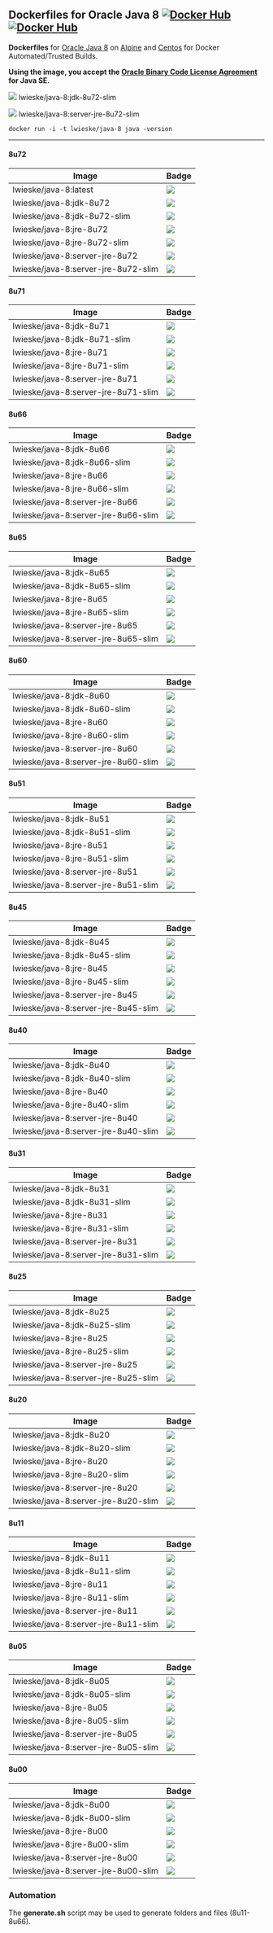 ## Dockerfiles for Oracle Java 8 [![Docker Hub](https://img.shields.io/docker/pulls/lwieske/java-8.svg?style=flat)](https://registry.hub.docker.com/u/lwieske/java-8/) [![Docker Hub](https://img.shields.io/docker/stars/lwieske/java-8.svg?style=flat)](https://registry.hub.docker.com/u/lwieske/java-8/)

**Dockerfiles** for [Oracle Java 8](http://www.oracle.com/technetwork/java/index.html) on [Alpine](https://registry.hub.docker.com/_/alpine/) and [Centos](https://registry.hub.docker.com/_/centos/) for Docker Automated/Trusted Builds.

**Using the image, you accept the [Oracle Binary Code License Agreement](http://www.oracle.com/technetwork/java/javase/terms/license/index.html) for Java SE.**

[![](https://badge.imagelayers.io/lwieske/java-8:jdk-8u72-slim.svg)](https://imagelayers.io/?images=lwieske/java-8:jdk-8u72-slim) lwieske/java-8:jdk-8u72-slim

[![](https://badge.imagelayers.io/lwieske/java-8:server-jre-8u72-slim.svg)](https://imagelayers.io/?images=lwieske/java-8:server-jre-8u72-slim) lwieske/java-8:server-jre-8u72-slim

```
docker run -i -t lwieske/java-8 java -version
```

***

#### 8u72

| Image                     | Badge |
| ------------------------- | ----- |
| lwieske/java-8:latest | [![](https://badge.imagelayers.io/lwieske/java-8:latest.svg)](https://imagelayers.io/?images=lwieske/java-8:latest) |
| lwieske/java-8:jdk-8u72 | [![](https://badge.imagelayers.io/lwieske/java-8:jdk-8u72.svg)](https://imagelayers.io/?images=lwieske/java-8:jdk-8u72) |
| lwieske/java-8:jdk-8u72-slim | [![](https://badge.imagelayers.io/lwieske/java-8:jdk-8u72-slim.svg)](https://imagelayers.io/?images=lwieske/java-8:jdk-8u72-slim) |
| lwieske/java-8:jre-8u72 | [![](https://badge.imagelayers.io/lwieske/java-8:jre-8u72.svg)](https://imagelayers.io/?images=lwieske/java-8:jre-8u72) |
| lwieske/java-8:jre-8u72-slim | [![](https://badge.imagelayers.io/lwieske/java-8:jre-8u72-slim.svg)](https://imagelayers.io/?images=lwieske/java-8:jre-8u72-slim) |
| lwieske/java-8:server-jre-8u72 | [![](https://badge.imagelayers.io/lwieske/java-8:server-jre-8u72.svg)](https://imagelayers.io/?images=lwieske/java-8:server-jre-8u72) |
| lwieske/java-8:server-jre-8u72-slim | [![](https://badge.imagelayers.io/lwieske/java-8:server-jre-8u72-slim.svg)](https://imagelayers.io/?images=lwieske/java-8:server-jre-8u72-slim) |

#### 8u71

| Image                     | Badge |
| ------------------------- | ----- |
| lwieske/java-8:jdk-8u71 | [![](https://badge.imagelayers.io/lwieske/java-8:jdk-8u71.svg)](https://imagelayers.io/?images=lwieske/java-8:jdk-8u71) |
| lwieske/java-8:jdk-8u71-slim | [![](https://badge.imagelayers.io/lwieske/java-8:jdk-8u71-slim.svg)](https://imagelayers.io/?images=lwieske/java-8:jdk-8u71-slim) |
| lwieske/java-8:jre-8u71 | [![](https://badge.imagelayers.io/lwieske/java-8:jre-8u71.svg)](https://imagelayers.io/?images=lwieske/java-8:jre-8u71) |
| lwieske/java-8:jre-8u71-slim | [![](https://badge.imagelayers.io/lwieske/java-8:jre-8u71-slim.svg)](https://imagelayers.io/?images=lwieske/java-8:jre-8u71-slim) |
| lwieske/java-8:server-jre-8u71 | [![](https://badge.imagelayers.io/lwieske/java-8:server-jre-8u71.svg)](https://imagelayers.io/?images=lwieske/java-8:server-jre-8u71) |
| lwieske/java-8:server-jre-8u71-slim | [![](https://badge.imagelayers.io/lwieske/java-8:server-jre-8u71-slim.svg)](https://imagelayers.io/?images=lwieske/java-8:server-jre-8u71-slim) |

#### 8u66

| Image                     | Badge |
| ------------------------- | ----- |
| lwieske/java-8:jdk-8u66 | [![](https://badge.imagelayers.io/lwieske/java-8:jdk-8u66.svg)](https://imagelayers.io/?images=lwieske/java-8:jdk-8u66) |
| lwieske/java-8:jdk-8u66-slim | [![](https://badge.imagelayers.io/lwieske/java-8:jdk-8u66-slim.svg)](https://imagelayers.io/?images=lwieske/java-8:jdk-8u66-slim) |
| lwieske/java-8:jre-8u66 | [![](https://badge.imagelayers.io/lwieske/java-8:jre-8u66.svg)](https://imagelayers.io/?images=lwieske/java-8:jre-8u66) |
| lwieske/java-8:jre-8u66-slim | [![](https://badge.imagelayers.io/lwieske/java-8:jre-8u66-slim.svg)](https://imagelayers.io/?images=lwieske/java-8:jre-8u66-slim) |
| lwieske/java-8:server-jre-8u66 | [![](https://badge.imagelayers.io/lwieske/java-8:server-jre-8u66.svg)](https://imagelayers.io/?images=lwieske/java-8:server-jre-8u66) |
| lwieske/java-8:server-jre-8u66-slim | [![](https://badge.imagelayers.io/lwieske/java-8:server-jre-8u66-slim.svg)](https://imagelayers.io/?images=lwieske/java-8:server-jre-8u66-slim) |

#### 8u65

| Image                     | Badge |
| ------------------------- | ----- |
| lwieske/java-8:jdk-8u65 | [![](https://badge.imagelayers.io/lwieske/java-8:jdk-8u65.svg)](https://imagelayers.io/?images=lwieske/java-8:jdk-8u65) |
| lwieske/java-8:jdk-8u65-slim | [![](https://badge.imagelayers.io/lwieske/java-8:jdk-8u65-slim.svg)](https://imagelayers.io/?images=lwieske/java-8:jdk-8u65-slim) |
| lwieske/java-8:jre-8u65 | [![](https://badge.imagelayers.io/lwieske/java-8:jre-8u65.svg)](https://imagelayers.io/?images=lwieske/java-8:jre-8u65) |
| lwieske/java-8:jre-8u65-slim | [![](https://badge.imagelayers.io/lwieske/java-8:jre-8u65-slim.svg)](https://imagelayers.io/?images=lwieske/java-8:jre-8u65-slim) |
| lwieske/java-8:server-jre-8u65 | [![](https://badge.imagelayers.io/lwieske/java-8:server-jre-8u65.svg)](https://imagelayers.io/?images=lwieske/java-8:server-jre-8u65) |
| lwieske/java-8:server-jre-8u65-slim | [![](https://badge.imagelayers.io/lwieske/java-8:server-jre-8u65-slim.svg)](https://imagelayers.io/?images=lwieske/java-8:server-jre-8u65-slim) |

#### 8u60

| Image                     | Badge |
| ------------------------- | ----- |
| lwieske/java-8:jdk-8u60 | [![](https://badge.imagelayers.io/lwieske/java-8:jdk-8u60.svg)](https://imagelayers.io/?images=lwieske/java-8:jdk-8u60) |
| lwieske/java-8:jdk-8u60-slim | [![](https://badge.imagelayers.io/lwieske/java-8:jdk-8u60-slim.svg)](https://imagelayers.io/?images=lwieske/java-8:jdk-8u60-slim) |
| lwieske/java-8:jre-8u60 | [![](https://badge.imagelayers.io/lwieske/java-8:jre-8u60.svg)](https://imagelayers.io/?images=lwieske/java-8:jre-8u60) |
| lwieske/java-8:jre-8u60-slim | [![](https://badge.imagelayers.io/lwieske/java-8:jre-8u60-slim.svg)](https://imagelayers.io/?images=lwieske/java-8:jre-8u60-slim) |
| lwieske/java-8:server-jre-8u60 | [![](https://badge.imagelayers.io/lwieske/java-8:server-jre-8u60.svg)](https://imagelayers.io/?images=lwieske/java-8:server-jre-8u60) |
| lwieske/java-8:server-jre-8u60-slim | [![](https://badge.imagelayers.io/lwieske/java-8:server-jre-8u60-slim.svg)](https://imagelayers.io/?images=lwieske/java-8:server-jre-8u60-slim) |

#### 8u51

| Image                     | Badge |
| ------------------------- | ----- |
| lwieske/java-8:jdk-8u51 | [![](https://badge.imagelayers.io/lwieske/java-8:jdk-8u51.svg)](https://imagelayers.io/?images=lwieske/java-8:jdk-8u51) |
| lwieske/java-8:jdk-8u51-slim | [![](https://badge.imagelayers.io/lwieske/java-8:jdk-8u51-slim.svg)](https://imagelayers.io/?images=lwieske/java-8:jdk-8u51-slim) |
| lwieske/java-8:jre-8u51 | [![](https://badge.imagelayers.io/lwieske/java-8:jre-8u51.svg)](https://imagelayers.io/?images=lwieske/java-8:jre-8u51) |
| lwieske/java-8:jre-8u51-slim | [![](https://badge.imagelayers.io/lwieske/java-8:jre-8u51-slim.svg)](https://imagelayers.io/?images=lwieske/java-8:jre-8u51-slim) |
| lwieske/java-8:server-jre-8u51 | [![](https://badge.imagelayers.io/lwieske/java-8:server-jre-8u51.svg)](https://imagelayers.io/?images=lwieske/java-8:server-jre-8u51) |
| lwieske/java-8:server-jre-8u51-slim | [![](https://badge.imagelayers.io/lwieske/java-8:server-jre-8u51-slim.svg)](https://imagelayers.io/?images=lwieske/java-8:server-jre-8u51-slim) |

#### 8u45

| Image                     | Badge |
| ------------------------- | ----- |
| lwieske/java-8:jdk-8u45 | [![](https://badge.imagelayers.io/lwieske/java-8:jdk-8u45.svg)](https://imagelayers.io/?images=lwieske/java-8:jdk-8u45) |
| lwieske/java-8:jdk-8u45-slim | [![](https://badge.imagelayers.io/lwieske/java-8:jdk-8u45-slim.svg)](https://imagelayers.io/?images=lwieske/java-8:jdk-8u45-slim) |
| lwieske/java-8:jre-8u45 | [![](https://badge.imagelayers.io/lwieske/java-8:jre-8u45.svg)](https://imagelayers.io/?images=lwieske/java-8:jre-8u45) |
| lwieske/java-8:jre-8u45-slim | [![](https://badge.imagelayers.io/lwieske/java-8:jre-8u45-slim.svg)](https://imagelayers.io/?images=lwieske/java-8:jre-8u45-slim) |
| lwieske/java-8:server-jre-8u45 | [![](https://badge.imagelayers.io/lwieske/java-8:server-jre-8u45.svg)](https://imagelayers.io/?images=lwieske/java-8:server-jre-8u45) |
| lwieske/java-8:server-jre-8u45-slim | [![](https://badge.imagelayers.io/lwieske/java-8:server-jre-8u45-slim.svg)](https://imagelayers.io/?images=lwieske/java-8:server-jre-8u45-slim) |

#### 8u40

| Image                     | Badge |
| ------------------------- | ----- |
| lwieske/java-8:jdk-8u40 | [![](https://badge.imagelayers.io/lwieske/java-8:jdk-8u40.svg)](https://imagelayers.io/?images=lwieske/java-8:jdk-8u40) |
| lwieske/java-8:jdk-8u40-slim | [![](https://badge.imagelayers.io/lwieske/java-8:jdk-8u40-slim.svg)](https://imagelayers.io/?images=lwieske/java-8:jdk-8u40-slim) |
| lwieske/java-8:jre-8u40 | [![](https://badge.imagelayers.io/lwieske/java-8:jre-8u40.svg)](https://imagelayers.io/?images=lwieske/java-8:jre-8u40) |
| lwieske/java-8:jre-8u40-slim | [![](https://badge.imagelayers.io/lwieske/java-8:jre-8u40-slim.svg)](https://imagelayers.io/?images=lwieske/java-8:jre-8u40-slim) |
| lwieske/java-8:server-jre-8u40 | [![](https://badge.imagelayers.io/lwieske/java-8:server-jre-8u40.svg)](https://imagelayers.io/?images=lwieske/java-8:server-jre-8u40) |
| lwieske/java-8:server-jre-8u40-slim | [![](https://badge.imagelayers.io/lwieske/java-8:server-jre-8u40-slim.svg)](https://imagelayers.io/?images=lwieske/java-8:server-jre-8u40-slim) |

#### 8u31

| Image                     | Badge |
| ------------------------- | ----- |
| lwieske/java-8:jdk-8u31 | [![](https://badge.imagelayers.io/lwieske/java-8:jdk-8u31.svg)](https://imagelayers.io/?images=lwieske/java-8:jdk-8u31) |
| lwieske/java-8:jdk-8u31-slim | [![](https://badge.imagelayers.io/lwieske/java-8:jdk-8u31-slim.svg)](https://imagelayers.io/?images=lwieske/java-8:jdk-8u31-slim) |
| lwieske/java-8:jre-8u31 | [![](https://badge.imagelayers.io/lwieske/java-8:jre-8u31.svg)](https://imagelayers.io/?images=lwieske/java-8:jre-8u31) |
| lwieske/java-8:jre-8u31-slim | [![](https://badge.imagelayers.io/lwieske/java-8:jre-8u31-slim.svg)](https://imagelayers.io/?images=lwieske/java-8:jre-8u31-slim) |
| lwieske/java-8:server-jre-8u31 | [![](https://badge.imagelayers.io/lwieske/java-8:server-jre-8u31.svg)](https://imagelayers.io/?images=lwieske/java-8:server-jre-8u31) |
| lwieske/java-8:server-jre-8u31-slim | [![](https://badge.imagelayers.io/lwieske/java-8:server-jre-8u31-slim.svg)](https://imagelayers.io/?images=lwieske/java-8:server-jre-8u31-slim) |

#### 8u25

| Image                     | Badge |
| ------------------------- | ----- |
| lwieske/java-8:jdk-8u25 | [![](https://badge.imagelayers.io/lwieske/java-8:jdk-8u25.svg)](https://imagelayers.io/?images=lwieske/java-8:jdk-8u25) |
| lwieske/java-8:jdk-8u25-slim | [![](https://badge.imagelayers.io/lwieske/java-8:jdk-8u25-slim.svg)](https://imagelayers.io/?images=lwieske/java-8:jdk-8u25-slim) |
| lwieske/java-8:jre-8u25 | [![](https://badge.imagelayers.io/lwieske/java-8:jre-8u25.svg)](https://imagelayers.io/?images=lwieske/java-8:jre-8u25) |
| lwieske/java-8:jre-8u25-slim | [![](https://badge.imagelayers.io/lwieske/java-8:jre-8u25-slim.svg)](https://imagelayers.io/?images=lwieske/java-8:jre-8u25-slim) |
| lwieske/java-8:server-jre-8u25 | [![](https://badge.imagelayers.io/lwieske/java-8:server-jre-8u25.svg)](https://imagelayers.io/?images=lwieske/java-8:server-jre-8u25) |
| lwieske/java-8:server-jre-8u25-slim | [![](https://badge.imagelayers.io/lwieske/java-8:server-jre-8u25-slim.svg)](https://imagelayers.io/?images=lwieske/java-8:server-jre-8u25-slim) |

#### 8u20

| Image                     | Badge |
| ------------------------- | ----- |
| lwieske/java-8:jdk-8u20 | [![](https://badge.imagelayers.io/lwieske/java-8:jdk-8u20.svg)](https://imagelayers.io/?images=lwieske/java-8:jdk-8u20) |
| lwieske/java-8:jdk-8u20-slim | [![](https://badge.imagelayers.io/lwieske/java-8:jdk-8u20-slim.svg)](https://imagelayers.io/?images=lwieske/java-8:jdk-8u20-slim) |
| lwieske/java-8:jre-8u20 | [![](https://badge.imagelayers.io/lwieske/java-8:jre-8u20.svg)](https://imagelayers.io/?images=lwieske/java-8:jre-8u20) |
| lwieske/java-8:jre-8u20-slim | [![](https://badge.imagelayers.io/lwieske/java-8:jre-8u20-slim.svg)](https://imagelayers.io/?images=lwieske/java-8:jre-8u20-slim) |
| lwieske/java-8:server-jre-8u20 | [![](https://badge.imagelayers.io/lwieske/java-8:server-jre-8u20.svg)](https://imagelayers.io/?images=lwieske/java-8:server-jre-8u20) |
| lwieske/java-8:server-jre-8u20-slim | [![](https://badge.imagelayers.io/lwieske/java-8:server-jre-8u20-slim.svg)](https://imagelayers.io/?images=lwieske/java-8:server-jre-8u20-slim) |

#### 8u11

| Image                     | Badge |
| ------------------------- | ----- |
| lwieske/java-8:jdk-8u11 | [![](https://badge.imagelayers.io/lwieske/java-8:jdk-8u11.svg)](https://imagelayers.io/?images=lwieske/java-8:jdk-8u11) |
| lwieske/java-8:jdk-8u11-slim | [![](https://badge.imagelayers.io/lwieske/java-8:jdk-8u11-slim.svg)](https://imagelayers.io/?images=lwieske/java-8:jdk-8u11-slim) |
| lwieske/java-8:jre-8u11 | [![](https://badge.imagelayers.io/lwieske/java-8:jre-8u11.svg)](https://imagelayers.io/?images=lwieske/java-8:jre-8u11) |
| lwieske/java-8:jre-8u11-slim | [![](https://badge.imagelayers.io/lwieske/java-8:jre-8u11-slim.svg)](https://imagelayers.io/?images=lwieske/java-8:jre-8u11-slim) |
| lwieske/java-8:server-jre-8u11 | [![](https://badge.imagelayers.io/lwieske/java-8:server-jre-8u11.svg)](https://imagelayers.io/?images=lwieske/java-8:server-jre-8u11) |
| lwieske/java-8:server-jre-8u11-slim | [![](https://badge.imagelayers.io/lwieske/java-8:server-jre-8u11-slim.svg)](https://imagelayers.io/?images=lwieske/java-8:server-jre-8u11-slim) |

#### 8u05

| Image                     | Badge |
| ------------------------- | ----- |
| lwieske/java-8:jdk-8u05 | [![](https://badge.imagelayers.io/lwieske/java-8:jdk-8u05.svg)](https://imagelayers.io/?images=lwieske/java-8:jdk-8u05) |
| lwieske/java-8:jdk-8u05-slim | [![](https://badge.imagelayers.io/lwieske/java-8:jdk-8u05-slim.svg)](https://imagelayers.io/?images=lwieske/java-8:jdk-8u05-slim) |
| lwieske/java-8:jre-8u05 | [![](https://badge.imagelayers.io/lwieske/java-8:jre-8u05.svg)](https://imagelayers.io/?images=lwieske/java-8:jre-8u05) |
| lwieske/java-8:jre-8u05-slim | [![](https://badge.imagelayers.io/lwieske/java-8:jre-8u05-slim.svg)](https://imagelayers.io/?images=lwieske/java-8:jre-8u05-slim) |
| lwieske/java-8:server-jre-8u05 | [![](https://badge.imagelayers.io/lwieske/java-8:server-jre-8u05.svg)](https://imagelayers.io/?images=lwieske/java-8:server-jre-8u05) |
| lwieske/java-8:server-jre-8u05-slim | [![](https://badge.imagelayers.io/lwieske/java-8:server-jre-8u05-slim.svg)](https://imagelayers.io/?images=lwieske/java-8:server-jre-8u05-slim) |

#### 8u00

| Image                     | Badge |
| ------------------------- | ----- |
| lwieske/java-8:jdk-8u00 | [![](https://badge.imagelayers.io/lwieske/java-8:jdk-8u00.svg)](https://imagelayers.io/?images=lwieske/java-8:jdk-8u00) |
| lwieske/java-8:jdk-8u00-slim | [![](https://badge.imagelayers.io/lwieske/java-8:jdk-8u00-slim.svg)](https://imagelayers.io/?images=lwieske/java-8:jdk-8u00-slim) |
| lwieske/java-8:jre-8u00 | [![](https://badge.imagelayers.io/lwieske/java-8:jre-8u00.svg)](https://imagelayers.io/?images=lwieske/java-8:jre-8u00) |
| lwieske/java-8:jre-8u00-slim | [![](https://badge.imagelayers.io/lwieske/java-8:jre-8u00-slim.svg)](https://imagelayers.io/?images=lwieske/java-8:jre-8u00-slim) |
| lwieske/java-8:server-jre-8u00 | [![](https://badge.imagelayers.io/lwieske/java-8:server-jre-8u00.svg)](https://imagelayers.io/?images=lwieske/java-8:server-jre-8u00) |
| lwieske/java-8:server-jre-8u00-slim | [![](https://badge.imagelayers.io/lwieske/java-8:server-jre-8u00-slim.svg)](https://imagelayers.io/?images=lwieske/java-8:server-jre-8u00-slim) |

### Automation

The __generate.sh__ script may be used to generate folders and files (8u11-8u66).
